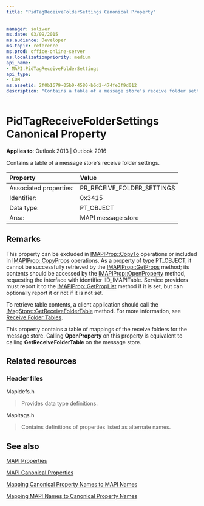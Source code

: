 ```yaml
---
title: "PidTagReceiveFolderSettings Canonical Property"
 
 
manager: soliver
ms.date: 03/09/2015
ms.audience: Developer
ms.topic: reference
ms.prod: office-online-server
ms.localizationpriority: medium
api_name:
- MAPI.PidTagReceiveFolderSettings
api_type:
- COM
ms.assetid: 2f0b1679-05b0-4580-b6d2-474fe3f9d012
description: "Contains a table of a message store's receive folder settings. Its contents should be accessed by the IMAPIProp::OpenProperty method."
---
```


# PidTagReceiveFolderSettings Canonical Property

  
  
**Applies to**: Outlook 2013 | Outlook 2016 
  
Contains a table of a message store's receive folder settings.
  
|Property |Value |
|:-----|:-----|
|Associated properties:  <br/> |PR_RECEIVE_FOLDER_SETTINGS  <br/> |
|Identifier:  <br/> |0x3415  <br/> |
|Data type:  <br/> |PT_OBJECT  <br/> |
|Area:  <br/> |MAPI message store  <br/> |
   
## Remarks

This property can be excluded in [IMAPIProp::CopyTo](imapiprop-copyto.md) operations or included in [IMAPIProp::CopyProps](imapiprop-copyprops.md) operations. As a property of type PT_OBJECT, it cannot be successfully retrieved by the [IMAPIProp::GetProps](imapiprop-getprops.md) method; its contents should be accessed by the [IMAPIProp::OpenProperty](imapiprop-openproperty.md) method, requesting the interface with identifier IID_IMAPITable. Service providers must report it to the [IMAPIProp::GetPropList](imapiprop-getproplist.md) method if it is set, but can optionally report it or not if it is not set. 
  
To retrieve table contents, a client application should call the [IMsgStore::GetReceiveFolderTable](imsgstore-getreceivefoldertable.md) method. For more information, see [Receive Folder Tables](receive-folder-tables.md).
  
This property contains a table of mappings of the receive folders for the message store. Calling **OpenProperty** on this property is equivalent to calling **GetReceiveFolderTable** on the message store. 
  
## Related resources

### Header files

Mapidefs.h
  
> Provides data type definitions.
    
Mapitags.h
  
> Contains definitions of properties listed as alternate names.
    
## See also



[MAPI Properties](mapi-properties.md)
  
[MAPI Canonical Properties](mapi-canonical-properties.md)
  
[Mapping Canonical Property Names to MAPI Names](mapping-canonical-property-names-to-mapi-names.md)
  
[Mapping MAPI Names to Canonical Property Names](mapping-mapi-names-to-canonical-property-names.md)

